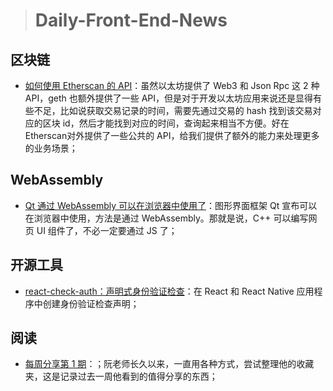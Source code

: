 
> # Daily-Front-End-News

## 区块链

- [如何使用 Etherscan 的 API](https://zhaozhiming.github.io/blog/2018/04/20/how-to-use-etherscan-api/)：虽然以太坊提供了 Web3 和 Json Rpc 这 2 种 API，geth 也额外提供了一些 API，但是对于开发以太坊应用来说还是显得有些不足，比如说获取交易记录的时间，需要先通过交易的 hash 找到该交易对应的区块 id，然后才能找到对应的时间，查询起来相当不方便。好在Etherscan对外提供了一些公共的 API，给我们提供了额外的能力来处理更多的业务场景；

## WebAssembly

- [Qt 通过 WebAssembly 可以在浏览器中使用了](https://blog.qt.io/blog/2018/04/23/beta-qt-webassembly-technology-preview/)：图形界面框架 Qt 宣布可以在浏览器中使用，方法是通过 WebAssembly。那就是说，C++ 可以编写网页 UI 组件了，不必一定要通过 JS 了；

## 开源工具

- [react-check-auth：声明式身份验证检查](https://github.com/hasura/react-check-auth)：在 React 和 React Native 应用程序中创建身份验证检查声明；

## 阅读

- [每周分享第 1 期](http://www.ruanyifeng.com/blog/2018/04/weekly-issue-1.html)：；阮老师长久以来，一直用各种方式，尝试整理他的收藏夹，这是记录过去一周他看到的值得分享的东西；
